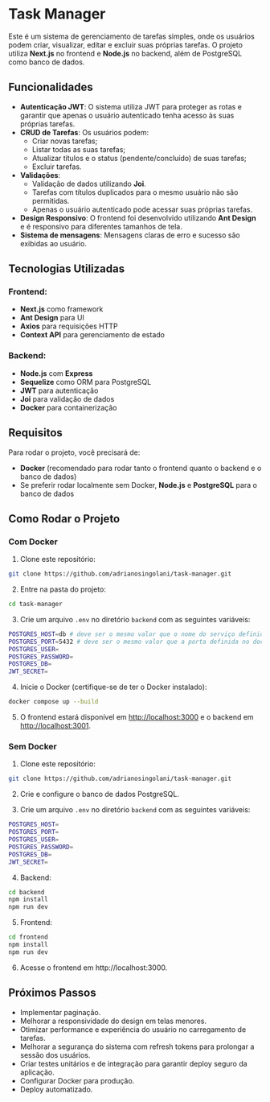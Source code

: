 # Task Manager

Este é um sistema de gerenciamento de tarefas simples, onde os usuários podem criar, visualizar, editar e excluir suas próprias tarefas. O projeto utiliza **Next.js** no frontend e **Node.js** no backend, além de PostgreSQL como banco de dados.

## Funcionalidades

- **Autenticação JWT**: O sistema utiliza JWT para proteger as rotas e garantir que apenas o usuário autenticado tenha acesso às suas próprias tarefas.
- **CRUD de Tarefas**: Os usuários podem:
  - Criar novas tarefas;
  - Listar todas as suas tarefas;
  - Atualizar títulos e o status (pendente/concluído) de suas tarefas;
  - Excluir tarefas.
- **Validações**: 
  - Validação de dados utilizando **Joi**.
  - Tarefas com títulos duplicados para o mesmo usuário não são permitidas.
  - Apenas o usuário autenticado pode acessar suas próprias tarefas.
- **Design Responsivo**: O frontend foi desenvolvido utilizando **Ant Design** e é responsivo para diferentes tamanhos de tela.
- **Sistema de mensagens**: Mensagens claras de erro e sucesso são exibidas ao usuário.

## Tecnologias Utilizadas

### Frontend:
- **Next.js** como framework 
- **Ant Design** para UI
- **Axios** para requisições HTTP
- **Context API** para gerenciamento de estado

### Backend:
- **Node.js** com **Express**
- **Sequelize** como ORM para PostgreSQL
- **JWT** para autenticação
- **Joi** para validação de dados
- **Docker** para containerização

## Requisitos

Para rodar o projeto, você precisará de:
- **Docker** (recomendado para rodar tanto o frontend quanto o backend e o banco de dados)
- Se preferir rodar localmente sem Docker, **Node.js** e **PostgreSQL** para o banco de dados

## Como Rodar o Projeto

### Com Docker

1. Clone este repositório:
```bash
git clone https://github.com/adrianosingolani/task-manager.git
```

2. Entre na pasta do projeto:
```bash
cd task-manager
```

3. Crie um arquivo `.env` no diretório `backend` com as seguintes variáveis:

```bash
POSTGRES_HOST=db # deve ser o mesmo valor que o nome do serviço definido no docker-compose.yaml
POSTGRES_PORT=5432 # deve ser o mesmo valor que a porta definida no docker-compose.yaml
POSTGRES_USER=
POSTGRES_PASSWORD=
POSTGRES_DB=
JWT_SECRET=
```

4. Inicie o Docker (certifique-se de ter o Docker instalado):
```bash
docker compose up --build
```

5. O frontend estará disponível em [http://localhost:3000](http://localhost:3000) e o backend em [http://localhost:3001](http://localhost:3001).

### Sem Docker

1. Clone este repositório:
```bash
git clone https://github.com/adrianosingolani/task-manager.git
```

2. Crie e configure o banco de dados PostgreSQL.

3. Crie um arquivo `.env` no diretório `backend` com as seguintes variáveis:

```bash
POSTGRES_HOST=
POSTGRES_PORT=
POSTGRES_USER=
POSTGRES_PASSWORD=
POSTGRES_DB=
JWT_SECRET=
```

4. Backend:

```bash
cd backend
npm install
npm run dev
```

5. Frontend:
```bash
cd frontend
npm install
npm run dev
```

6. Acesse o frontend em http://localhost:3000.

## Próximos Passos

- Implementar paginação.
- Melhorar a responsividade do design em telas menores.
- Otimizar performance e experiência do usuário no carregamento de tarefas.
- Melhorar a segurança do sistema com refresh tokens para prolongar a sessão dos usuários.
- Criar testes unitários e de integração para garantir deploy seguro da aplicação.
- Configurar Docker para produção.
- Deploy automatizado.

